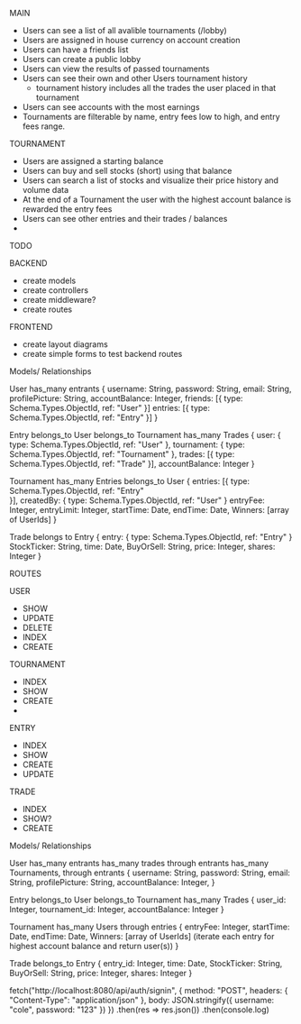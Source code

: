 MAIN

- Users can see a list of all avalible tournaments (/lobby)
- Users are assigned in house currency on account creation 
- Users can have a friends list
- Users can create a public lobby
- Users can view the results of passed tournaments
- Users can see their own and other Users tournament history
    - tournament history includes all the trades the user placed in that tournament
- Users can see accounts with the most earnings
- Tournaments are filterable by name, entry fees low to high, and entry fees range. 


TOURNAMENT

- Users are assigned a starting balance
- Users can buy and sell stocks (short) using that balance
- Users can search a list of stocks and visualize their price history and volume data
- At the end of a Tournament the user with the highest account balance is rewarded the entry fees
- Users can see other entries and their trades / balances
- 


TODO 

  BACKEND
  - create models
  - create controllers
  - create middleware? 
  - create routes 

  FRONTEND
  - create layout diagrams 
  - create simple forms to test backend routes 


Models/ Relationships

User
has_many entrants
{
  username: String,
  password: String, 
  email: String,
  profilePicture: String,
  accountBalance: Integer,
  friends: [{
    type: Schema.Types.ObjectId,
    ref: "User"
  }]
  entries: [{
    type: Schema.Types.ObjectId, 
    ref: "Entry"
  }]
}

Entry
belongs_to User
belongs_to Tournament 
has_many Trades
{
  user: {
    type: Schema.Types.ObjectId,
    ref: "User"
  },
  tournament: {
    type: Schema.Types.ObjectId,
    ref: "Tournament"
  },
  trades: [{
    type: Schema.Types.ObjectId,
    ref: "Trade"
  }], 
  accountBalance: Integer 
}

Tournament
has_many Entries 
belongs_to User
{
  entries: [{
    type: Schema.Types.ObjectId,
    ref: "Entry"    
  }], 
  createdBy: {
    type: Schema.Types.ObjectId,
    ref: "User"
  } 
  entryFee: Integer,
  entryLimit: Integer,
  startTime: Date,
  endTime: Date,
  Winners: [array of UserIds]
}

Trade
belongs to Entry 
{
  entry: {
    type: Schema.Types.ObjectId,
    ref: "Entry"
  }
  StockTicker: String,
  time: Date,
  BuyOrSell: String,
  price: Integer, 
  shares: Integer
}

ROUTES 

USER 

  - SHOW
  - UPDATE
  - DELETE
  - INDEX 
  - CREATE

TOURNAMENT
  
  - INDEX
  - SHOW
  - CREATE
  - 

ENTRY

  - INDEX 
  - SHOW 
  - CREATE
  - UPDATE

TRADE

  - INDEX
  - SHOW? 
  - CREATE
  




















Models/ Relationships

User
has_many entrants
has_many trades through entrants
has_many Tournaments, through entrants 
{
  username: String,
  password: String, 
  email: String,
  profilePicture: String,
  accountBalance: Integer,
}

Entry
belongs_to User
belongs_to Tournament 
has_many Trades
{
  user_id: Integer,
  tournament_id: Integer,
  accountBalance: Integer 
}

Tournament
has_many Users through entries
{
  entryFee: Integer,
  startTime: Date,
  endTime: Date,
  Winners: [array of UserIds] (iterate each entry for highest account balance and return user(s))
}

Trade 
belongs_to Entry
{
  entry_id: Integer,
  time: Date,
  StockTicker: String,
  BuyOrSell: String,
  price: Integer,
  shares: Integer
}



fetch("http://localhost:8080/api/auth/signin", {
  method: "POST",
  headers: {
    "Content-Type": "application/json"
  },
  body: JSON.stringify({
    username: "cole",
    password: "123"
  })
})
.then(res => res.json())
.then(console.log)